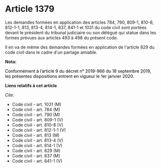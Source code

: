 # Article 1379

Les demandes formées en application des articles 784, 790, 809-1, 810-8, 812-1-1, 813, 813-4, 814-1, 837, 841-1 et 1031 du
code civil sont portées devant le président du tribunal judiciaire ou son délégué qui statue dans les formes prévues aux
articles 493 à 498 du présent code.

Il en va de même des demandes formées en application de l'article 829 du code civil dans le cadre d'un partage amiable.

**Nota:**

<font color="black">Conformément à l’article 9 du décret n° 2019-966 du 18 septembre 2019, les présentes dispositions entrent
en vigueur le 1er janvier 2020.</font>

**Liens relatifs à cet article**

_Cite_:

  - Code civil - art. 1031 (M)
  - Code civil - art. 784 (M)
  - Code civil - art. 790 (M)
  - Code civil - art. 809-1 (V)
  - Code civil - art. 810-8 (V)
  - Code civil - art. 812-1-1 (V)
  - Code civil - art. 813 (M)
  - Code civil - art. 813-4 (V)
  - Code civil - art. 814-1 (V)
  - Code civil - art. 829 (M)
  - Code civil - art. 837 (M)
  - Code civil - art. 841-1 (V)

